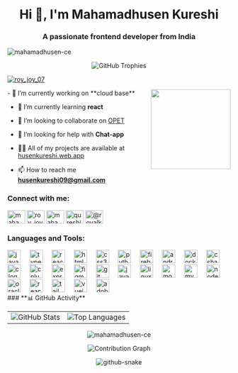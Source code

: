<h1 align="center">Hi 👋, I'm Mahamadhusen Kureshi</h1>
<h3 align="center">A passionate frontend developer from India</h3>

<p align="left"> <img src="https://komarev.com/ghpvc/?username=mahamadhusen-ce&label=Profile%20views&color=0e75b6&style=flat" alt="mahamadhusen-ce" /> </p>

<p align="center">
  <img src="https://github-profile-trophy.vercel.app/?username=mahamadhusen-ce&theme=darkhub&column=4&margin-w=15&margin-h=15" alt="GitHub Trophies" />
</p>

<p align="left"> <a href="https://twitter.com/roy_joy_07" target="blank"><img src="https://img.shields.io/twitter/follow/husenkureshi?logo=twitter&style=for-the-badge" alt="roy_joy_07" /></a> </p>
<img align="right" height="180" src="https://gifdb.com/images/high/jujutsu-kaisen-satoru-gojo-frolic-bgi6v62j3dpb17nx.gif"  />
- 🔭 I’m currently working on **cloud base**

- 🌱 I’m currently learning **react**

- 👯 I’m looking to collaborate on [OPET](https://opet-a5e93.web.app/)

- 🤝 I’m looking for help with **Chat-app**

- 👨‍💻 All of my projects are available at [husenkureshi.web.app](https://husenkureshi.web.app/)

- 📫 How to reach me **husenkureshi09@gmail.com**

<h3 align="left">Connect with me:</h3>
<p align="left">
<a href="https://dev.to/mahamadhusen_kureshi_f2ce" target="blank"><img align="center" src="https://raw.githubusercontent.com/rahuldkjain/github-profile-readme-generator/master/src/images/icons/Social/devto.svg" alt="mahamadhusen_kureshi_f2ce" height="30" width="40" /></a>
<a href="https://twitter.com/roy_joy_07" target="blank"><img align="center" src="https://raw.githubusercontent.com/rahuldkjain/github-profile-readme-generator/master/src/images/icons/Social/twitter.svg" alt="roy_joy_07" height="30" width="40" /></a>
<a href="https://linkedin.com/in/mahamadhusen-kuresh" target="blank"><img align="center" src="https://raw.githubusercontent.com/rahuldkjain/github-profile-readme-generator/master/src/images/icons/Social/linked-in-alt.svg" alt="mahamadhusen-kuresh" height="30" width="40" /></a>
<a href="https://instagram.com/qureshi_hussain_07" target="blank"><img align="center" src="https://raw.githubusercontent.com/rahuldkjain/github-profile-readme-generator/master/src/images/icons/Social/instagram.svg" alt="qureshi_hussain_07" height="30" width="40" /></a>
<a href="https://medium.com/@royalkureshio7" target="blank"><img align="center" src="https://raw.githubusercontent.com/rahuldkjain/github-profile-readme-generator/master/src/images/icons/Social/medium.svg" alt="@royalkureshio7" height="30" width="40" /></a>
</p>

<h3 align="left">Languages and Tools:</h3>
<div align="left">
  <!-- JavaScript -->
  <img src="https://cdn.jsdelivr.net/gh/devicons/devicon/icons/javascript/javascript-original.svg" height="30" alt="javascript logo" />
  <img width="12" />
  <!-- TypeScript -->
  <img src="https://cdn.jsdelivr.net/gh/devicons/devicon/icons/typescript/typescript-original.svg" height="30" alt="typescript logo" />
  <img width="12" />
  <!-- React -->
  <img src="https://cdn.jsdelivr.net/gh/devicons/devicon/icons/react/react-original.svg" height="30" alt="react logo" />
  <img width="12" />
  <!-- HTML5 -->
  <img src="https://cdn.jsdelivr.net/gh/devicons/devicon/icons/html5/html5-original.svg" height="30" alt="html5 logo" />
  <img width="12" />
  <!-- CSS3 -->
  <img src="https://cdn.jsdelivr.net/gh/devicons/devicon/icons/css3/css3-original.svg" height="30" alt="css3 logo" />
  <img width="12" />
  <!-- Python -->
  <img src="https://cdn.jsdelivr.net/gh/devicons/devicon/icons/python/python-original.svg" height="30" alt="python logo" />
  <img width="12" />
  <!-- Firebase -->
  <img src="https://cdn.jsdelivr.net/gh/devicons/devicon/icons/firebase/firebase-original.svg" height="30" alt="firebase logo" />
  <img width="12" />
  <!-- Android -->
  <img src="https://cdn.jsdelivr.net/gh/devicons/devicon/icons/android/android-original.svg" height="30" alt="android logo" />
  <img width="12" />
  <!-- Docker -->
  <img src="https://cdn.jsdelivr.net/gh/devicons/devicon/icons/docker/docker-original.svg" height="30" alt="docker logo" />
  <img width="12" />
  <!-- C# -->
  <img src="https://cdn.jsdelivr.net/gh/devicons/devicon/icons/csharp/csharp-original.svg" height="30" alt="csharp logo" />
  <img width="12" />
  <!-- C -->
  <img src="https://cdn.jsdelivr.net/gh/devicons/devicon/icons/c/c-original.svg" height="30" alt="c logo" />
  <img width="12" />
  <!-- C++ -->
  <img src="https://cdn.jsdelivr.net/gh/devicons/devicon/icons/cplusplus/cplusplus-original.svg" height="30" alt="cplusplus logo" />
  <img width="12" />
  <!-- Express.js -->
  <img src="https://cdn.jsdelivr.net/gh/devicons/devicon/icons/express/express-original.svg" height="30" alt="express logo" />
  <img width="12" />
  <!-- Figma -->
  <img src="https://cdn.jsdelivr.net/gh/devicons/devicon/icons/figma/figma-original.svg" height="30" alt="figma logo" />
  <img width="12" />
  <!-- Git -->
  <img src="https://cdn.jsdelivr.net/gh/devicons/devicon/icons/git/git-original.svg" height="30" alt="git logo" />
  <img width="12" />
  <!-- Java -->
  <img src="https://cdn.jsdelivr.net/gh/devicons/devicon/icons/java/java-original.svg" height="30" alt="java logo" />
  <img width="12" />
  <!-- Linux -->
  <img src="https://cdn.jsdelivr.net/gh/devicons/devicon/icons/linux/linux-original.svg" height="30" alt="linux logo" />
  <img width="12" />
  <!-- MongoDB -->
  <img src="https://cdn.jsdelivr.net/gh/devicons/devicon/icons/mongodb/mongodb-original.svg" height="30" alt="mongodb logo" />
  <img width="12" />
  <!-- MySQL -->
  <img src="https://cdn.jsdelivr.net/gh/devicons/devicon/icons/mysql/mysql-original.svg" height="30" alt="mysql logo" />
  <img width="12" />
  <!-- Node.js -->
  <img src="https://cdn.jsdelivr.net/gh/devicons/devicon/icons/nodejs/nodejs-original.svg" height="30" alt="nodejs logo" />
  <img width="12" />
  <!-- Oracle -->
  <img src="https://cdn.jsdelivr.net/gh/devicons/devicon/icons/oracle/oracle-original.svg" height="30" alt="oracle logo" />
  <img width="12" />
  <!-- React Native -->
  <img src="https://cdn.jsdelivr.net/gh/devicons/devicon/icons/react/react-original.svg" height="30" alt="react native logo" />
  <img width="12" />
  <!-- Tailwind CSS -->
  <img src="https://cdn.jsdelivr.net/gh/devicons/devicon/icons/tailwindcss/tailwindcss-original.svg" height="30" alt="tailwindcss logo" />
  <img width="12" />
  <!-- Vue.js -->
  <img src="https://cdn.jsdelivr.net/gh/devicons/devicon/icons/vuejs/vuejs-original.svg" height="30" alt="vuejs logo" />
  <img width="12" />
  <!-- Adobe XD -->
  <img src="https://cdn.jsdelivr.net/gh/devicons/devicon/icons/xd/xd-line.svg" height="30" alt="adobe xd logo" />
</div>
### **📊 GitHub Activity**

<div align="center">
  
<table>
  <tr>
    <td>
      <!-- GitHub Stats -->
      <img src="https://github-readme-stats.vercel.app/api?username=mahamadhusen-ce&show_icons=true&theme=radical&locale=en" alt="GitHub Stats" />
    </td>
    <td>
      <!-- Top Languages -->
      <img src="https://github-readme-stats.vercel.app/api/top-langs?username=mahamadhusen-ce&show_icons=true&theme=radical&locale=en&layout=compact" alt="Top Languages" />
    </td>
  </tr>
</table>

<!-- GitHub Streak -->
<p><img align="center" src="https://github-readme-streak-stats.herokuapp.com/?user=mahamadhusen-ce&" alt="mahamadhusen-ce" /></p>

<!-- GitHub Contribution Graph -->
<p align="center">
  <img src="https://github-readme-activity-graph.vercel.app/graph?username=mahamadhusen-ce&bg_color=141321&color=ffffff&line=ff6b6b&point=9b59b6&area=true&hide_border=true" alt="Contribution Graph" />
</p>
<picture>
  <source media="(prefers-color-scheme: dark)" srcset="https://raw.githubusercontent.com/mahamadhusen-ce/mahamadhusen-ce/output/github-snake-dark.svg" />
  <source media="(prefers-color-scheme: light)" srcset="https://raw.githubusercontent.com/mahamadhusen-ce/mahamadhusen-ce/output/github-snake.svg" />
  <img alt="github-snake" src="https://raw.githubusercontent.com/tobiasmeyhoefer/tobiasmeyhoefer/output/github-snake.svg" />
</picture>


</div>
